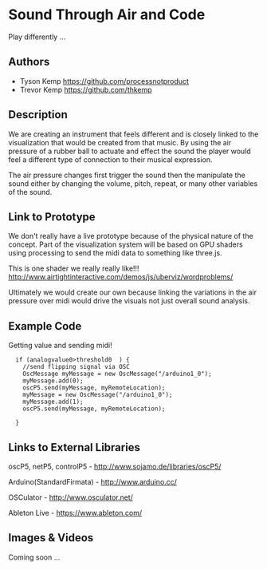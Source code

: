 # Sound Through Air and Code
Play differently ...

## Authors
- Tyson Kemp https://github.com/processnotproduct
- Trevor Kemp https://github.com/thkemp

## Description
We are creating an instrument that feels different and is closely linked to the visualization that would be created from that music. By using the air pressure of a rubber ball to actuate and effect the sound the player would feel a different type of connection to their musical expression.

The air pressure changes first trigger the sound then the manipulate the sound either by changing the volume, pitch, repeat, or many other variables of the sound.


## Link to Prototype
We don't really have a live prototype because of the physical nature of the concept. Part of the visualization system will be based on GPU shaders using processing to send the midi data to something like three.js.

This is one shader we really really like!!!
http://www.airtightinteractive.com/demos/js/uberviz/wordproblems/

Ultimately we would create our own because linking the variations in the air pressure over midi would drive the visuals not just overall sound analysis.
<!--NOTE: If your project lives online you can add one or more links here. Make sure you have a stable version of your project running before linking it.

[Example Link](http://www.google.com "Example Link")-->

## Example Code
Getting value and sending midi!
```
  if (analogvalue0>threshold0  ) {
    //send flipping signal via OSC
    OscMessage myMessage = new OscMessage("/arduino1_0");
    myMessage.add(0);
    oscP5.send(myMessage, myRemoteLocation);
    myMessage = new OscMessage("/arduino1_0");
    myMessage.add(1);
    oscP5.send(myMessage, myRemoteLocation);
    
  } 
```
## Links to External Libraries
oscP5, netP5, controlP5 - http://www.sojamo.de/libraries/oscP5/

Arduino(StandardFirmata) - http://www.arduino.cc/

OSCulator - http://www.osculator.net/

Ableton Live - https://www.ableton.com/
<!-- NOTE: You can also use this space to link to external libraries or Github repositories you used on your project.

[Example Link](http://www.google.com "Example Link")
-->
## Images & Videos
Coming soon ...
<!--NOTE: For additional images you can either use a relative link to an image on this repo or an absolute link to an externally hosted image.

![Example Image](project_images/cover.jpg?raw=true "Example Image")

https://www.youtube.com/watch?v=30yGOxJJ2PQ-->
